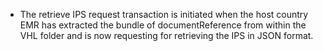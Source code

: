 - The retrieve IPS request transaction is initiated when the host country EMR has extracted the bundle of documentReference from within the VHL folder and is now requesting for retrieving the IPS in JSON format.
